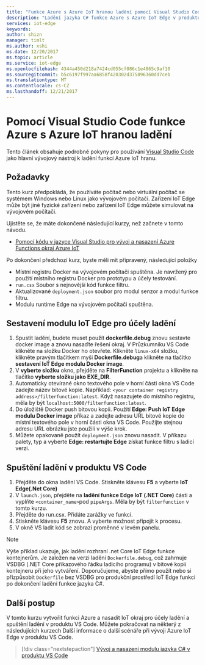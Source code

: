 ```yaml
---
title: "Funkce Azure s Azure IoT hranou ladění pomocí Visual Studio Code | Microsoft Docs"
description: "Ladění jazyka C# funkce Azure s Azure IoT Edge v produktu VS Code"
services: iot-edge
keywords: 
author: shizn
manager: timlt
ms.author: xshi
ms.date: 12/20/2017
ms.topic: article
ms.service: iot-edge
ms.openlocfilehash: 4344a450d218a7424cd055cf086c1e4865c9af10
ms.sourcegitcommit: b5c6197f997aa6858f420302d375896360dd7ceb
ms.translationtype: MT
ms.contentlocale: cs-CZ
ms.lasthandoff: 12/21/2017
---
```

# <a name="use-visual-studio-code-to-debug-azure-functions-with-azure-iot-edge"></a>Pomocí Visual Studio Code funkce Azure s Azure IoT hranou ladění

Tento článek obsahuje podrobné pokyny pro používání [Visual Studio Code](https://code.visualstudio.com/) jako hlavní vývojový nástroj k ladění funkcí Azure IoT hranu.

## <a name="prerequisites"></a>Požadavky
Tento kurz předpokládá, že používáte počítač nebo virtuální počítač se systémem Windows nebo Linux jako vývojovém počítači. Zařízení IoT Edge může být jiné fyzické zařízení nebo zařízení IoT Edge můžete simulovat na vývojovém počítači.

Ujistěte se, že máte dokončené následující kurzy, než začnete v tomto návodu.
- [Pomocí kódu v jazyce Visual Studio pro vývoj a nasazení Azure Functions okraj Azure IoT](how-to-vscode-develop-azure-function.md)

Po dokončení předchozí kurz, byste měli mít připravený, následující položky
- Místní registru Docker na vývojovém počítači spuštěna. Je navržený pro použití místního registru Docker pro prototypu a účely testování.
- `run.csx` Soubor s nejnovější kód funkce filtru.
- Aktualizované `deployment.json` soubor pro modul senzor a modul funkce filtru.
- Modulu runtime Edge na vývojovém počítači spuštěna.

## <a name="build-your-iot-edge-module-for-debugging-purpose"></a>Sestavení modulu IoT Edge pro účely ladění
1. Spustit ladění, budete muset použít **dockerfile.debug** znovu sestavte docker image a znovu nasaďte řešení okraj. V Průzkumníku VS Code klikněte na složku Docker ho otevřete. Klikněte `linux-x64` složku, klikněte pravým tlačítkem myši **Dockerfile.debug**a klikněte na tlačítko **sestavení IoT Edge modulu Docker image**.
3. V **vyberte složku** okno, přejděte na **FilterFunction** projektu a klikněte na tlačítko **vyberte složku jako EXE_DIR**.
4. Automaticky otevírané okno textového pole v horní části okna VS Code zadejte název bitové kopie. Například: `<your container registry address>/filterfunction:latest`. Když nasazujete do místního registru, měla by být `localhost:5000/filterfunction:latest`.
5. Do úložiště Docker push bitovou kopii. Použití **Edge: Push IoT Edge modulu Docker image** příkaz a zadejte adresu URL bitové kopie do místní textového pole v horní části okna VS Code. Použijte stejnou adresu URL obrázku jste použili v výše krok.
6. Můžete opakovaně použít `deployment.json` znovu nasadit. V příkazu palety, typ a vyberte **Edge: restartujte Edge** získat funkce filtru s ladicí verzi.

## <a name="start-debugging-in-vs-code"></a>Spuštění ladění v produktu VS Code
1. Přejděte do okna ladění VS Code. Stiskněte klávesu **F5** a vyberte **IoT Edge(.Net Core)**
2. V `launch.json`, přejděte na **ladění funkce Edge IoT (.NET Core)** části a vyplňte `<container_name>`pod `pipeArgs`. Měla by být `filterfunction` v tomto kurzu.
3. Přejděte do run.csx. Přidáte zarážky ve funkci.
4. Stiskněte klávesu **F5** znovu. A vyberte možnost připojit k procesu.
5. V okně VS ladit kód se zobrazí proměnné v levém panelu. 

> [!NOTE]
> Výše příklad ukazuje, jak ladění rozhraní .net Core IoT Edge funkce kontejnerům. Je založen na verzi ladění `Dockerfile.debug`, což zahrnuje VSDBG (.NET Core příkazového řádku ladicího programu) v bitové kopii kontejneru při jeho vytváření. Doporučujeme, abyste přímo použít nebo si přizpůsobit `Dockerfile` bez VSDBG pro produkční prostředí IoT Edge funkci po dokončení ladění funkce jazyka C#.

## <a name="next-steps"></a>Další postup

V tomto kurzu vytvořit funkci Azure a nasadit IoT okraj pro účely ladění a spuštění ladění v produktu VS Code. Můžete pokračovat na některý z následujících kurzech Další informace o další scénáře při vývoji Azure IoT Edge v produktu VS Code. 

> [!div class="nextstepaction"]
> [Vývoj a nasazení modulu jazyka C# v produktu VS Code](how-to-vscode-develop-csharp-module.md)

